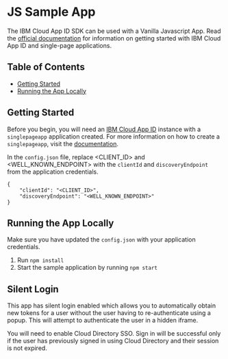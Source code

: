 # JS Sample App

The IBM Cloud App ID SDK can be used with a Vanilla Javascript App. Read the [official documentation](https://cloud.ibm.com/docs/services/appid?topic=appid-single-page) for information on getting started with IBM Cloud App ID and single-page applications.

## Table of Contents
- [Getting Started][1]
- [Running the App Locally][2]

## Getting Started
Before you begin, you will need an [IBM Cloud App ID](https://www.ibm.com/cloud/app-id) instance with a `singlepageapp` application created. For more information on how to create a `singlepageapp`, visit the [documentation](https://cloud.ibm.com/docs/services/appid?topic=appid-single-page#create-spa-credentials).

In the `config.json` file, replace <CLIENT_ID> and <WELL_KNOWN_ENDPOINT> with the `clientId` and `discoveryEndpoint` from the application credentials.

```
{
    "clientId": "<CLIENT_ID>",
    "discoveryEndpoint": "<WELL_KNOWN_ENDPOINT>"
}
```

## Running the App Locally
Make sure you have updated the `config.json` with your application credentials.
1. Run ```npm install```
2. Start the sample application by running ```npm start```

[1]: #getting-started
[2]: #running-the-app-locally

## Silent Login
This app has silent login enabled which allows you to automatically obtain new tokens for a user without the user having to re-authenticate using a popup. This will attempt to authenticate the user in a hidden iframe.

You will need to enable Cloud Directory SSO.
Sign in will be successful only if the user has previously signed in using Cloud Directory and their session is not expired.
